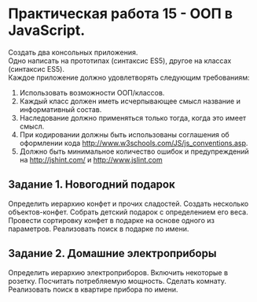 # Практическая работа 15 - ООП в JavaScript.

Создать два консольных приложения.<br>
Одно написать на прототипах (синтаксис ES5), другое на классах (синтаксис ES5).<br>
Каждое приложение должно удовлетворять следующим требованиям:

1. Использовать возможности ООП/классов.
1. Каждый класс должен иметь исчерпывающее смысл название и информативный состав.
1. Наследование должно применяться только тогда, когда это имеет смысл.
1. При кодировании должны быть использованы соглашения об оформлении кода http://www.w3schools.com/JS/js_conventions.asp.
1. Должно быть минимальное количество ошибок и предупреждений на http://jshint.com/ и http://www.jslint.com

## Задание 1. Новогодний подарок

Определить иерархию конфет и прочих сладостей. Создать несколько объектов-конфет. Собрать детский подарок с определением его веса. Провести сортировку конфет в подарке на основе одного из параметров. Реализовать поиск в подарке по имени.

## Задание 2. Домашние электроприборы

Определить иерархию электроприборов. Включить некоторые в розетку. Посчитать потребляемую мощность. Сделать комнату. Реализовать поиск в квартире прибора по имени.
